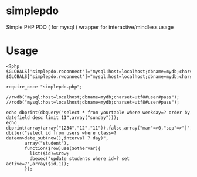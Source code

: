 simplepdo
=========

Simple PHP PDO ( for mysql ) wrapper for interactive/mindless usage

Usage
=====

    <?php
    $GLOBALS['simplepdo.roconnect']="mysql:host=localhost;dbname=mydb;charset=utf8#user#pass";
    $GLOBALS['simplepdo.rwconnect']="mysql:host=localhost;dbname=mydb;charset=utf8#user#pass";

    require_once "simplepdo.php";

    //rwdb("mysql:host=localhost;dbname=mydb;charset=utf8#user#pass");
    //rodb("mysql:host=localhost;dbname=mydb;charset=utf8#user#pass");

    echo dbprint(dbquery("select * from yourtable where weekday=? order by datefield desc limit 11",array("sunday")));
    echo dbprint(array(array("1234","12","11")),false,array("mar"=>0,"sep"=>"|","nl"=>""));
    dbiter("select id from users where class=? dateon>date_sub(now(),interval 7 day)",
           array("student"),
           function($row)use($othervar){
             list($id)=$row;
             dbexec("update students where id=? set active=?",array($id,1));
           });
